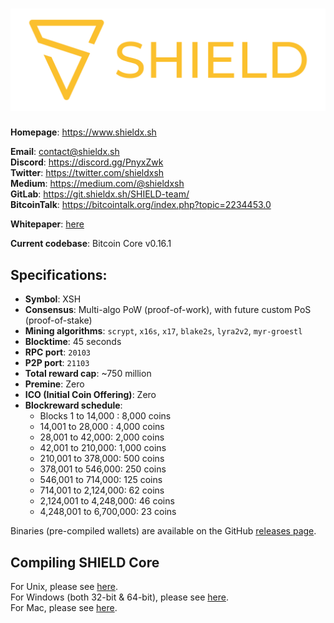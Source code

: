 ![](share/img/banner.png)
=====================================

**Homepage**: https://www.shieldx.sh<br/>

**Email**: contact@shieldx.sh<br/>
**Discord**: https://discord.gg/PnyxZwk<br/>
**Twitter**: https://twitter.com/shieldxsh<br/>
**Medium**: https://medium.com/@shieldxsh<br/>
**GitLab**: https://git.shieldx.sh/SHIELD-team/<br/>
**BitcoinTalk**: https://bitcointalk.org/index.php?topic=2234453.0<br/>

**Whitepaper**: [here](https://shieldx.sh/link/wp-en)<br/>

**Current codebase**: Bitcoin Core v0.16.1<br/>

Specifications:
--------------

* **Symbol**: XSH
* **Consensus**: Multi-algo PoW (proof-of-work), with future custom PoS (proof-of-stake)
* **Mining algorithms**: `scrypt`, `x16s`, `x17`, `blake2s`, `lyra2v2`, `myr-groestl`
* **Blocktime**: 45 seconds
* **RPC port**: `20103`
* **P2P port**: `21103`
* **Total reward cap**: ~750 million
* **Premine**: Zero
* **ICO (Initial Coin Offering)**: Zero
* **Blockreward schedule**:
  * Blocks 1 to 14,000 : 8,000 coins
  * 14,001 to 28,000 : 4,000 coins
  * 28,001 to 42,000: 2,000 coins
  * 42,001 to 210,000: 1,000 coins
  * 210,001 to 378,000: 500 coins
  * 378,001 to 546,000: 250 coins
  * 546,001 to 714,000: 125 coins
  * 714,001 to 2,124,000: 62 coins
  * 2,124,001 to 4,248,000: 46 coins
  * 4,248,001 to 6,700,000: 23 coins

Binaries (pre-compiled wallets) are available on the GitHub [releases page](https://github.com/ShieldCoin/SHIELD/releases/tag/stable).


Compiling SHIELD Core
----------------------
For Unix, please see [here](blob/master/doc/build-unix.md).<br/>
For Windows (both 32-bit & 64-bit), please see [here](blob/master/doc/build-windows.md).<br/>
For Mac, please see [here](blob/master/doc/build-osx.md).<br/>